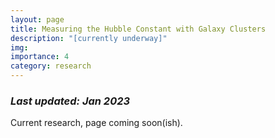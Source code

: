 ```yaml
---
layout: page
title: Measuring the Hubble Constant with Galaxy Clusters
description: "[currently underway]"
img:
importance: 4
category: research
---
```

### *Last updated: Jan 2023* 

Current research, page coming soon(ish). 
